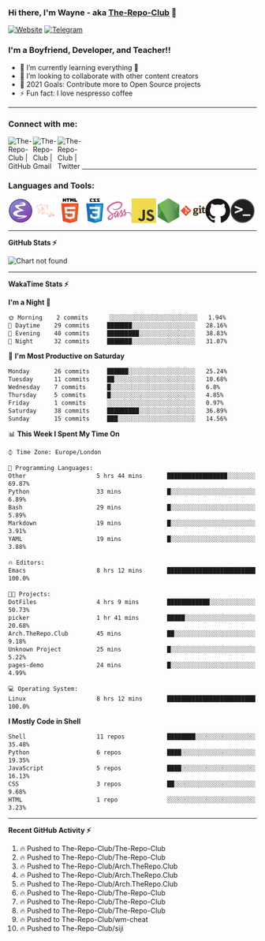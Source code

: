 ### Hi there, I'm Wayne - aka [The-Repo-Club][website] 👋

[![Website](https://img.shields.io/website?label=github.com/The-Repo-Club/&color=orange&style=flat-square&url=https://github.com/The-Repo-Club/)][website]
[![Telegram](https://img.shields.io/badge/Chat%20on-Telegram-orange.svg?color=orange&logo=telegram&style=flat-square)][telegram]

### I'm a Boyfriend, Developer, and Teacher!!

- 🌱 I’m currently learning everything 🤣
- 👯 I’m looking to collaborate with other content creators
- 🥅 2021 Goals: Contribute more to Open Source projects
- ⚡ Fun fact: I love nespresso coffee

---
### Connect with me:

[<img align="left" alt="The-Repo-Club | GitHub" width="50px" src="https://cdn.jsdelivr.net/npm/simple-icons@v3/icons/github.svg" />][website]
[<img align="left" alt="The-Repo-Club | Gmail" width="50px" src="https://cdn.jsdelivr.net/npm/simple-icons@v3/icons/gmail.svg" />][email]
[<img align="left" alt="The-Repo-Club | Twitter" width="50px" src="https://cdn.jsdelivr.net/npm/simple-icons@v3/icons/telegram.svg" />][telegram]

[website]: https://github.com/The-Repo-Club/
[email]: mailto:wayne6324@gmail.com
[telegram]: https://t.me/TheRepoClub

<br />
<br />
<br />

---
### Languages and Tools:

<img align="left" alt="Emacs" width="50px" src="https://raw.githubusercontent.com/github/explore/80688e429a7d4ef2fca1e82350fe8e3517d3494d/topics/emacs/emacs.png" />
<img align="left" alt="Fish" width="50px" src="https://raw.githubusercontent.com/github/explore/80688e429a7d4ef2fca1e82350fe8e3517d3494d/topics/fish/fish.png" />
<img align="left" alt="HTML5" width="50px" src="https://raw.githubusercontent.com/github/explore/80688e429a7d4ef2fca1e82350fe8e3517d3494d/topics/html/html.png" />
<img align="left" alt="CSS3" width="50px" src="https://raw.githubusercontent.com/github/explore/80688e429a7d4ef2fca1e82350fe8e3517d3494d/topics/css/css.png" />
<img align="left" alt="Sass" width="50px" src="https://raw.githubusercontent.com/github/explore/80688e429a7d4ef2fca1e82350fe8e3517d3494d/topics/sass/sass.png" />
<img align="left" alt="JavaScript" width="50px" src="https://raw.githubusercontent.com/github/explore/80688e429a7d4ef2fca1e82350fe8e3517d3494d/topics/javascript/javascript.png" />
<img align="left" alt="Node.js" width="50px" src="https://raw.githubusercontent.com/github/explore/80688e429a7d4ef2fca1e82350fe8e3517d3494d/topics/nodejs/nodejs.png" />
<img align="left" alt="Git" width="50px" src="https://raw.githubusercontent.com/github/explore/80688e429a7d4ef2fca1e82350fe8e3517d3494d/topics/git/git.png" />
<img align="left" alt="GitHub" width="50px" src="https://raw.githubusercontent.com/github/explore/78df643247d429f6cc873026c0622819ad797942/topics/github/github.png" />
<img align="left" alt="Terminal" width="50px" src="https://raw.githubusercontent.com/github/explore/80688e429a7d4ef2fca1e82350fe8e3517d3494d/topics/terminal/terminal.png" />

<br />
<br />
<br />

---

**GitHub Stats ⚡**

![Chart not found](https://github-readme-stats.vercel.app/api?username=The-Repo-Club&theme=tokyonight&show_icons=true&count_private=true&hide_border=true&include_all_commits=true&custom_title=The-Repo-Club%27s+GitHub+Stats)


---

**WakaTime Stats ⚡**

<!--START_SECTION:waka-->
**I'm a Night 🦉** 

```text
🌞 Morning    2 commits      ░░░░░░░░░░░░░░░░░░░░░░░░░   1.94% 
🌆 Daytime    29 commits     ███████░░░░░░░░░░░░░░░░░░   28.16% 
🌃 Evening    40 commits     █████████░░░░░░░░░░░░░░░░   38.83% 
🌙 Night      32 commits     ███████░░░░░░░░░░░░░░░░░░   31.07%

```
📅 **I'm Most Productive on Saturday** 

```text
Monday       26 commits     ██████░░░░░░░░░░░░░░░░░░░   25.24% 
Tuesday      11 commits     ██░░░░░░░░░░░░░░░░░░░░░░░   10.68% 
Wednesday    7 commits      █░░░░░░░░░░░░░░░░░░░░░░░░   6.8% 
Thursday     5 commits      █░░░░░░░░░░░░░░░░░░░░░░░░   4.85% 
Friday       1 commits      ░░░░░░░░░░░░░░░░░░░░░░░░░   0.97% 
Saturday     38 commits     █████████░░░░░░░░░░░░░░░░   36.89% 
Sunday       15 commits     ███░░░░░░░░░░░░░░░░░░░░░░   14.56%

```


📊 **This Week I Spent My Time On** 

```text
⌚︎ Time Zone: Europe/London

💬 Programming Languages: 
Other                    5 hrs 44 mins       █████████████████░░░░░░░░   69.87% 
Python                   33 mins             █░░░░░░░░░░░░░░░░░░░░░░░░   6.89% 
Bash                     29 mins             █░░░░░░░░░░░░░░░░░░░░░░░░   5.89% 
Markdown                 19 mins             █░░░░░░░░░░░░░░░░░░░░░░░░   3.91% 
YAML                     19 mins             █░░░░░░░░░░░░░░░░░░░░░░░░   3.88%

🔥 Editors: 
Emacs                    8 hrs 12 mins       █████████████████████████   100.0%

🐱‍💻 Projects: 
DotFiles                 4 hrs 9 mins        ████████████░░░░░░░░░░░░░   50.73% 
picker                   1 hr 41 mins        █████░░░░░░░░░░░░░░░░░░░░   20.68% 
Arch.TheRepo.Club        45 mins             ██░░░░░░░░░░░░░░░░░░░░░░░   9.18% 
Unknown Project          25 mins             █░░░░░░░░░░░░░░░░░░░░░░░░   5.22% 
pages-demo               24 mins             █░░░░░░░░░░░░░░░░░░░░░░░░   4.99%

💻 Operating System: 
Linux                    8 hrs 12 mins       █████████████████████████   100.0%

```

**I Mostly Code in Shell** 

```text
Shell                    11 repos            ████████░░░░░░░░░░░░░░░░░   35.48% 
Python                   6 repos             ████░░░░░░░░░░░░░░░░░░░░░   19.35% 
JavaScript               5 repos             ████░░░░░░░░░░░░░░░░░░░░░   16.13% 
CSS                      3 repos             ██░░░░░░░░░░░░░░░░░░░░░░░   9.68% 
HTML                     1 repo              ░░░░░░░░░░░░░░░░░░░░░░░░░   3.23%

```



<!--END_SECTION:waka-->

---

**Recent GitHub Activity :zap:**

<!--START_SECTION:activity-->
1. 🔥 Pushed to The-Repo-Club/The-Repo-Club
2. 🔥 Pushed to The-Repo-Club/The-Repo-Club
3. 🔥 Pushed to The-Repo-Club/Arch.TheRepo.Club
4. 🔥 Pushed to The-Repo-Club/Arch.TheRepo.Club
5. 🔥 Pushed to The-Repo-Club/Arch.TheRepo.Club
6. 🔥 Pushed to The-Repo-Club/The-Repo-Club
7. 🔥 Pushed to The-Repo-Club/The-Repo-Club
8. 🔥 Pushed to The-Repo-Club/The-Repo-Club
9. 🔥 Pushed to The-Repo-Club/wm-cheat
10. 🔥 Pushed to The-Repo-Club/siji
<!--END_SECTION:activity-->